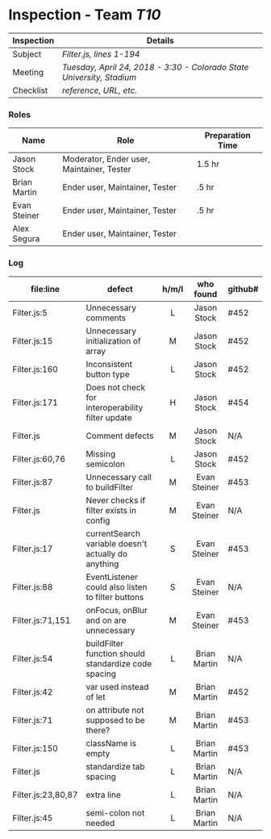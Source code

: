 # Inspection - Team *T10*
 
Inspection | Details
----- | -----
Subject | *Filter.js, lines 1-194*
Meeting | *Tuesday, April 24, 2018 - 3:30 - Colorado State University, Stadium*
Checklist | *reference, URL, etc.*

### Roles
Name | Role | Preparation Time
---- | ---- | ----
Jason Stock | Moderator, Ender user, Maintainer, Tester | 1.5 hr
Brian Martin | Ender user, Maintainer, Tester | .5 hr
Evan Steiner | Ender user, Maintainer, Tester | .5 hr
Alex Segura | Ender user, Maintainer, Tester |

### Log
file:line | defect | h/m/l | who found | github# 
--- | --- |:---:|:---:| ---
 Filter.js:5|Unnecessary comments| L |Jason Stock| #452
 Filter.js:15|Unnecessary initialization of array| M |Jason Stock| #452
 Filter.js:160|Inconsistent button type| L |Jason Stock| #452
 Filter.js:171|Does not check for interoperability filter update| H |Jason Stock| #454
 Filter.js|Comment defects| M |Jason Stock| N/A
 Filter.js:60,76|Missing semicolon| L |Jason Stock| #452
 Filter.js:87|Unnecessary call to buildFilter| M |Evan Steiner| #453
 Filter.js|Never checks if filter exists in config| M |Evan Steiner| N/A
 Filter.js:17|currentSearch variable doesn't actually do anything| S |Evan Steiner| #453
 Filter.js:88|EventListener could also listen to filter buttons| S |Evan Steiner| N/A
 Filter.js:71,151|onFocus, onBlur and on are unnecessary| M |Evan Steiner| #453
 Filter.js:54|buildFilter function should standardize code spacing| L |Brian Martin| N/A
 Filter.js:42|var used instead of let| M |Brian Martin| #452
 Filter.js:71|on attribute not supposed to be there?| M |Brian Martin| #453
 Filter.js:150|className is empty| L |Brian Martin| #453
 Filter.js|standardize tab spacing| L |Brian Martin| N/A
 Filter.js:23,80,87|extra line| L |Brian Martin| N/A
 Filter.js:45|semi-colon not needed| L |Brian Martin| N/A
 
